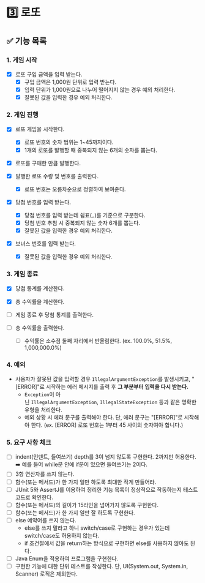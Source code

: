 # 3️⃣ 로또

## ✅ 기능 목록

### 1. 게임 시작

- [X] 로또 구입 금액을 입력 받는다.
    - [X] 구입 금액은 1,000원 단위로 입력 받는다.
    - [X] 입력 단위가 1,000원으로 나누어 떨어지지 않는 경우 예외 처리한다.
    - [X] 잘못된 값을 입력한 경우 예외 처리한다.

### 2. 게임 진행

- [X] 로또 게임을 시작한다.
    - [X] 로또 번호의 숫자 범위는 1~45까지이다.
    - [X] 1개의 로또를 발행할 때 중복되지 않는 6개의 숫자를 뽑는다.

- [x] 로또를 구매한 만큼 발행한다.

- [X] 발행한 로또 수량 및 번호를 출력한다.
    - [X] 로또 번호는 오름차순으로 정렬하여 보여준다.

- [X] 당첨 번호를 입력 받는다.
    - [X] 당첨 번호를 입력 받는데 쉼표(`,`)를 기준으로 구분한다.
    - [X] 당첨 번호 추첨 시 중복되지 않는 숫자 6개를 뽑는다.
    - [X] 잘못된 값을 입력한 경우 예외 처리한다.

- [X] 보너스 번호를 입력 받는다.
    - [X] 잘못된 값을 입력한 경우 예외 처리한다.

### 3. 게임 종료

- [X] 당첨 통계를 계산한다.

- [X] 총 수익률을 계산한다.

- [ ] 게임 종료 후 당첨 통계를 출력한다.

- [ ] 총 수익률을 출력한다.
    - [ ] 수익률은 소수점 둘째 자리에서 반올림한다. (ex. 100.0%, 51.5%, 1,000,000.0%)

### 4. 예외

- 사용자가 잘못된 값을 입력할 경우 `IllegalArgumentException`를 발생시키고, "[ERROR]"로 시작하는 에러 메시지를 출력 후 **그 부분부터 입력을 다시 받는다.**
    - `Exception`이 아닌 `IllegalArgumentException`, `IllegalStateException` 등과 같은 명확한 유형을 처리한다.
    - 예외 상황 시 에러 문구를 출력해야 한다. 단, 에러 문구는 "[ERROR]"로 시작해야 한다.
      (ex. [ERROR] 로또 번호는 1부터 45 사이의 숫자여야 합니다.)

### 5. 요구 사항 체크
- [ ] indent(인덴트, 들여쓰기) depth를 3이 넘지 않도록 구현한다. 2까지만 허용한다. ➡️ 예를 들어 while문 안에 if문이 있으면 들여쓰기는 2이다.
- [ ] 3항 연산자를 쓰지 않는다. 
- [ ] 함수(또는 메서드)가 한 가지 일만 하도록 최대한 작게 만들어라. 
- [ ] JUnit 5와 AssertJ를 이용하여 정리한 기능 목록이 정상적으로 작동하는지 테스트 코드로 확인한다.
- [ ] 함수(또는 메서드)의 길이가 15라인을 넘어가지 않도록 구현한다. 
- [ ] 함수(또는 메서드)가 한 가지 일만 잘 하도록 구현한다. 
- [ ] else 예약어를 쓰지 않는다.
  - else를 쓰지 말라고 하니 switch/case로 구현하는 경우가 있는데 switch/case도 허용하지 않는다.
  - if 조건절에서 값을 return하는 방식으로 구현하면 else를 사용하지 않아도 된다. 
- [ ] Java Enum을 적용하여 프로그램을 구현한다. 
- [ ] 구현한 기능에 대한 단위 테스트를 작성한다. 단, UI(System.out, System.in, Scanner) 로직은 제외한다.